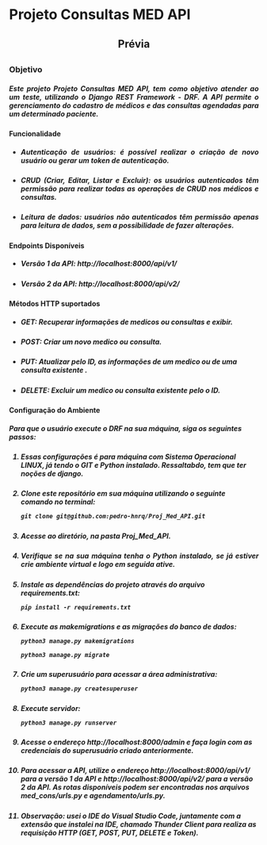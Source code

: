 # Projeto Consultas MED API

<h2 align="center"> Prévia <h2>


<h3>Objetivo</h3>

<h5 align="justify">Este projeto Projeto Consultas MED API, tem como objetivo atender ao um teste, utilizando o Django REST Framework - DRF. A API permite o gerenciamento do cadastro de médicos e das consultas agendadas para um determinado paciente.</h5>

<h4>Funcionalidade</h4>

<ul>
<h5 align="justify"><li>Autenticação de usuários: é possível realizar o criação de novo usuário ou gerar um token de autenticação.</li></h5>
<h5 align="justify"><li>CRUD (Criar, Editar, Listar e Excluir): os usuários autenticados têm permissão para realizar todas as operações de CRUD nos médicos e consultas.</li></h5>
<h5 align="justify"><li>Leitura de dados: usuários não autenticados têm permissão apenas para leitura de dados, sem a possibilidade de fazer alterações.</li></h5>
</ul>

<h4>Endpoints Disponíveis</h4>
<ul>
<h5><li>Versão 1 da API: http://localhost:8000/api/v1/</li></h5>
<h5><li>Versão 2 da API: http://localhost:8000/api/v2/</li></h5>
</ul>

<h4>Métodos HTTP suportados</h4>
<ul>
<h5><li>GET: Recuperar informações de medicos ou consultas e exibir.</li></h5>
<h5><li>POST: Criar um novo medico ou consulta.</li></h5>
<h5><li>PUT: Atualizar pelo ID, as informações de um medico ou de uma consulta existente .</li></h5>
<h5><li>DELETE: Excluir um medico ou consulta existente pelo o ID.</li></h5>
</ul>

<h4>Configuração do Ambiente</h4>
  <h5>Para que o usuário execute o DRF na sua máquina, siga os seguintes passos:</h5>
  
<ol>
<h5><li>Essas configurações é para máquina com Sistema Operacional <strong>LINUX</strong>, já tendo o GIT e Python instalado. Ressaltabdo, tem que ter noções de django.</li></h5>
<h5><li>Clone este repositório em sua máquina utilizando o seguinte comando no terminal: 
 
```
git clone git@github.com:pedro-hnrq/Proj_Med_API.git
```  
</li></h5>   
 <h5><li>Acesse ao diretório, na pasta Proj_Med_API.</li></h5>
    
 <h5 align="justify"><li>Verifique se na sua máquina tenha o Python instalado, se já estiver crie ambiente virtual e logo em seguida ative. </li></h5>
  
<h5><li>Instale as dependências do projeto através do arquivo requirements.txt: 
  
```
pip install -r requirements.txt
```
</li></h5>

<h5><li>Execute as makemigrations e as migrações do banco de dados:

```
python3 manage.py makemigrations
```

```
python3 manage.py migrate
```
</li></h5>  

<h5><li>Crie um superusuário para acessar a área administrativa:
  
```
python3 manage.py createsuperuser
```
</li></h5>  

<h5><li>Execute servidor:  
  
```
python3 manage.py runserver
```
</li></h5>  
<h5><li>Acesse o endereço http://localhost:8000/admin e faça login com as credenciais do superusuário criado anteriormente.</li></h5>

<h5><li>Para acessar a API, utilize o endereço http://localhost:8000/api/v1/ para a versão 1 da API e http://localhost:8000/api/v2/ para a versão 2 da API. As rotas disponíveis podem ser encontradas nos arquivos med_cons/urls.py e agendamento/urls.py.</li></h5> 
  
<h5><li>Observação: usei o IDE do <strong>Visual Studio Code</strong>, juntamente com a extensão que instalei na IDE, chamado <strong>Thunder Client</strong> para realiza as requisição HTTP (GET, POST, PUT, DELETE e Token).</li></h5>
</ol>

